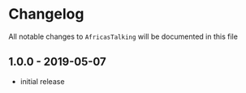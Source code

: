 # Changelog

All notable changes to `AfricasTalking` will be documented in this file

## 1.0.0 - 2019-05-07

- initial release
